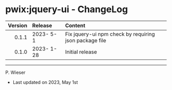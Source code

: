 # pwix:jquery-ui - ChangeLog

| Version | Release    | Content |
| ---:    | :---       | :---    |
| 0.1.1   | 2023- 5- 1 | Fix jquery-ui npm check by requiring json package file |
| 0.1.0   | 2023- 1-28 | Initial release |

---
P. Wieser
- Last updated on 2023, May 1st
